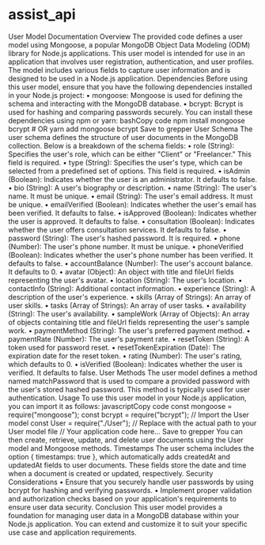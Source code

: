 # assist_api
User Model Documentation
Overview
The provided code defines a user model using Mongoose, a popular MongoDB Object Data Modeling (ODM) library for Node.js applications. This user model is intended for use in an application that involves user registration, authentication, and user profiles. The model includes various fields to capture user information and is designed to be used in a Node.js application.
Dependencies
Before using this user model, ensure that you have the following dependencies installed in your Node.js project:
•	mongoose: Mongoose is used for defining the schema and interacting with the MongoDB database.
•	bcrypt: Bcrypt is used for hashing and comparing passwords securely.
You can install these dependencies using npm or yarn:
bashCopy code
npm install mongoose bcrypt # OR yarn add mongoose bcrypt 
Save to grepper
User Schema
The user schema defines the structure of user documents in the MongoDB collection. Below is a breakdown of the schema fields:
•	role (String): Specifies the user's role, which can be either "Client" or "Freelancer." This field is required.
•	type (String): Specifies the user's type, which can be selected from a predefined set of options. This field is required.
•	isAdmin (Boolean): Indicates whether the user is an administrator. It defaults to false.
•	bio (String): A user's biography or description.
•	name (String): The user's name. It must be unique.
•	email (String): The user's email address. It must be unique.
•	emailVerified (Boolean): Indicates whether the user's email has been verified. It defaults to false.
•	isApproved (Boolean): Indicates whether the user is approved. It defaults to false.
•	consultation (Boolean): Indicates whether the user offers consultation services. It defaults to false.
•	password (String): The user's hashed password. It is required.
•	phone (Number): The user's phone number. It must be unique.
•	phoneVerified (Boolean): Indicates whether the user's phone number has been verified. It defaults to false.
•	accountBalance (Number): The user's account balance. It defaults to 0.
•	avatar (Object): An object with title and fileUrl fields representing the user's avatar.
•	location (String): The user's location.
•	contactInfo (String): Additional contact information.
•	experience (String): A description of the user's experience.
•	skills (Array of Strings): An array of user skills.
•	tasks (Array of Strings): An array of user tasks.
•	availability (String): The user's availability.
•	sampleWork (Array of Objects): An array of objects containing title and fileUrl fields representing the user's sample work.
•	paymentMethod (String): The user's preferred payment method.
•	paymentRate (Number): The user's payment rate.
•	resetToken (String): A token used for password reset.
•	resetTokenExpiration (Date): The expiration date for the reset token.
•	rating (Number): The user's rating, which defaults to 0.
•	isVerified (Boolean): Indicates whether the user is verified. It defaults to false.
User Methods
The user model defines a method named matchPassword that is used to compare a provided password with the user's stored hashed password. This method is typically used for user authentication.
Usage
To use this user model in your Node.js application, you can import it as follows:
javascriptCopy code
const mongoose = require("mongoose"); const bcrypt = require("bcrypt"); // Import the User model const User = require("./User"); // Replace with the actual path to your User model file // Your application code here... 
Save to grepper
You can then create, retrieve, update, and delete user documents using the User model and Mongoose methods.
Timestamps
The user schema includes the option { timestamps: true }, which automatically adds createdAt and updatedAt fields to user documents. These fields store the date and time when a document is created or updated, respectively.
Security Considerations
•	Ensure that you securely handle user passwords by using bcrypt for hashing and verifying passwords.
•	Implement proper validation and authorization checks based on your application's requirements to ensure user data security.
Conclusion
This user model provides a foundation for managing user data in a MongoDB database within your Node.js application. You can extend and customize it to suit your specific use case and application requirements.


